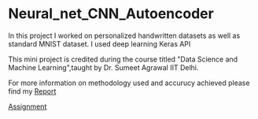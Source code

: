 # Neural_net_CNN_Autoencoder
In this project I worked on personalized handwritten datasets as well as standard MNIST dataset. I used deep learning Keras API

This mini project is credited during the course titled "Data Science and Machine Learning",taught by Dr. Sumeet Agrawal IIT Delhi.

For more information on methodology used and accurucy achieved please find my [Report](http://web.iitd.ac.in/~sumeet/A4_20.pdf)

[Assignment](http://web.iitd.ac.in/~sumeet/A4_20.pdf)
